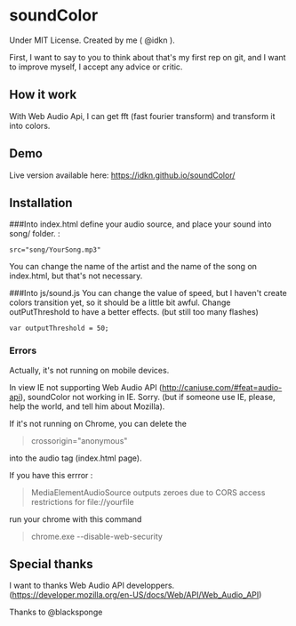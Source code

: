 # soundColor
Under MIT License. Created by me ( @idkn ).

First, I want to say to you to think about that's my first rep on git, and I want to improve myself, I accept any advice or critic.

## How it work
With Web Audio Api, I can get fft (fast fourier transform) and transform it into colors.

## Demo
Live version available here: https://idkn.github.io/soundColor/

## Installation
###Into index.html
  define your audio source, and place your sound into song/ folder. :

    src="song/YourSong.mp3"

  You can change the name of the artist and the name of the song on index.html, but that's not necessary.


###Into js/sound.js
  You can change the value of speed, but I haven't create colors transition yet, so it should be a little bit awful.
    Change outPutThreshold to have a better effects. (but still too many flashes)

    var outputThreshold = 50;

### Errors
Actually, it's not running on mobile devices.

In view IE not supporting Web Audio API (http://caniuse.com/#feat=audio-api), soundColor not working in IE. Sorry. (but if someone use IE, please, help the world, and tell him about Mozilla).





If it's not running on Chrome, you can delete the
> crossorigin="anonymous"

into the audio tag (index.html page).

If you have this errror :
> MediaElementAudioSource outputs zeroes due to CORS access restrictions for file://yourfile

run your chrome with this command

> chrome.exe --disable-web-security


## Special thanks
I want to thanks Web Audio API developpers. (https://developer.mozilla.org/en-US/docs/Web/API/Web_Audio_API)

Thanks to @blacksponge 